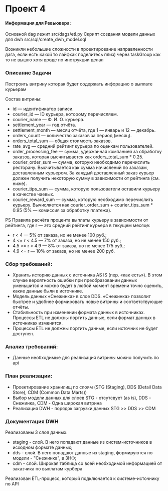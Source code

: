 # Проект 4
#### Информация для Ревьювера:
Основной dag лежит src/dags/etl.py
Скрипт создания модели данных для dwh src/sql/create_dwh_model.sql

Возникли небольшие сложности в проектирование направленности дага, если есть какой то лайфхак поделитесь плиз) через taskGroup как то не вышло хотя вроде по инструкции делал

### Описание Задачи
Построить витрину которая будет содержать инфорацию о выплате курьерам

Состав витрины:
- id — идентификатор записи.
- courier_id — ID курьера, которому перечисляем.
- courier_name — Ф. И. О. курьера.
- settlement_year — год отчёта.
- settlement_month — месяц отчёта, где 1 — январь и 12 — декабрь.
- orders_count — количество заказов за период (месяц).
- orders_total_sum — общая стоимость заказов.
- rate_avg — средний рейтинг курьера по оценкам пользователей.
- order_processing_fee — сумма, удержанная компанией за обработку заказов, которая высчитывается как orders_total_sum * 0.25.
- courier_order_sum — сумма, которую необходимо перечислить ресторану. Высчитывается как сумма начислений по заказам, доставленным курьером. За каждый доставленный заказ курьер должен получить некоторую сумму в зависимости от рейтинга (см. ниже).
- courier_tips_sum — сумма, которую пользователи оставили курьеру в качестве чаевых.
- courier_reward_sum — сумма, которую необходимо перечислить курьеру. Вычисляется как courier_order_sum + courier_tips_sum * 0.95 (5% — комиссия за обработку платежа).

PS Правила расчёта процента выплаты курьеру в зависимости от рейтинга, где r — это средний рейтинг курьера в текущем месяце:
- r < 4 — 5% от заказа, но не менее 100 руб.;
- 4 <= r < 4.5 — 7% от заказа, но не менее 150 руб.;
- 4.5 <= r < 4.9 — 8% от заказа, но не менее 175 руб.;
- 4.9 <= r — 10% от заказа, но не менее 200 руб.

### Сбор требований:
- Хранить историю данных с источника AS IS (пер. «как есть»). В этом случае вероятность ошибки при преобразовании данных уменьшится и можно будет в любой момент времени точно оценить, какие данные были в источнике.
- Модель данных «Снежинка» в слое DDS. «Снежинка» позволит быстрее и удобнее формировать новые витрины и соответствующие отчёты.
- Стабильность при изменении формата данных в источниках. Процессы ETL не должны портить данные, если формат данных в источниках изменится.
- Процессы ETL не должны портить данные, если источник не будет доступен.

### Анализ требований: 
- Данные необходимые для реализация витрины можно получить по api

### План реализации:
- Проектирование хранилищ по слоям (STG (Staging), DDS (Detail Data Store), CDM (Common Data Marts))
- Выбор модели данных для слоев STG - отсутсвует (as is), DDS - Снежинка, CDM - Одна широкая витрина
- Реализация DWH - порядок загрузки данных STG >> DDS >> CDM

### Документация DWH
Реализованы 3 слоя данных: 
- staging - слой. В него попадают данные из систем-источников в исходном формате данных;
- dds - слой. В него попадают данные из staging, формируются по модели - "Снежинка", в 3НФ;
- cdm - слой. Широкая таблица со всей необходимой информацией от заказчика по выплатам курбера

Реализован ETL-процесс, который подключается к системе-источнику по API
